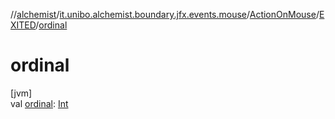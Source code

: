 //[alchemist](../../../../index.md)/[it.unibo.alchemist.boundary.jfx.events.mouse](../../index.md)/[ActionOnMouse](../index.md)/[EXITED](index.md)/[ordinal](ordinal.md)

# ordinal

[jvm]\
val [ordinal](ordinal.md): [Int](https://kotlinlang.org/api/latest/jvm/stdlib/kotlin/-int/index.html)
